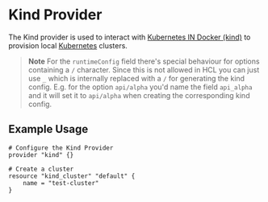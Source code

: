 # Kind Provider

The Kind provider is used to interact with [Kubernetes IN Docker
(kind)](https://github.com/kubernetes-sigs/kind) to provision local
[Kubernetes](https://kubernetes.io) clusters.

> **Note**
> For the `runtimeConfig` field there's special behaviour for options containing a `/` character. Since this is not allowed in HCL you can just use `_` which is internally replaced with a `/` for generating the kind config. E.g. for the option `api/alpha` you'd name the field `api_alpha` and it will set it to `api/alpha` when creating the corresponding kind config.

## Example Usage

```hcl
# Configure the Kind Provider
provider "kind" {}

# Create a cluster
resource "kind_cluster" "default" {
    name = "test-cluster"
}
```
